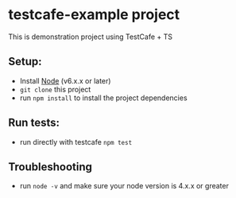 # testcafe-example project
This is demonstration project using TestCafe + TS

## Setup:
* Install [Node](http://nodejs.org) (v6.x.x or later)
* `git clone` this project
* run `npm install` to install the project dependencies

## Run tests:
* run directly with testcafe `npm test`

## Troubleshooting
* run `node -v` and make sure your node version is 4.x.x or greater